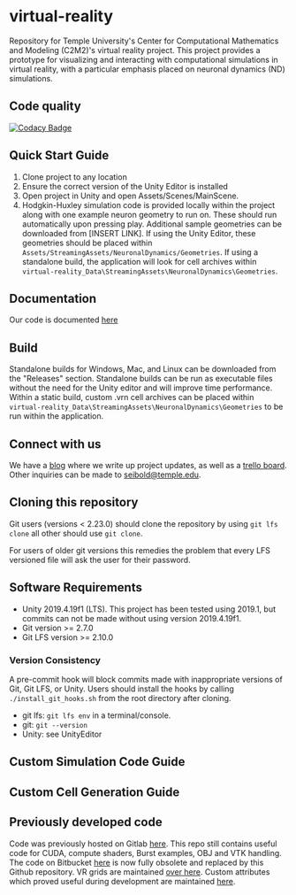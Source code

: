 # virtual-reality
Repository for Temple University's Center for Computational Mathematics and Modeling (C2M2)'s virtual reality project. This project provides a prototype for visualizing and interacting with computational simulations in virtual reality, with a particular emphasis placed on neuronal dynamics (ND) simulations.

## Code quality
[![Codacy Badge](https://app.codacy.com/project/badge/Grade/ac2c4122b3174e4a8209ef2e791792b3)](https://www.codacy.com?utm_source=github.com&amp;utm_medium=referral&amp;utm_content=c2m2/virtual-reality&amp;utm_campaign=Badge_Grade)

## Quick Start Guide
1. Clone project to any location
2. Ensure the correct version of the Unity Editor is installed
3. Open project in Unity and open Assets/Scenes/MainScene. 
4. Hodgkin-Huxley simulation code is provided locally within the project along with one example neuron geometry to run on. These should run automatically upon pressing play. Additional sample geometries can be downloaded from [INSERT LINK]. If using the Unity Editor, these geometries should be placed within `Assets/StreamingAssets/NeuronalDynamics/Geometries`. If using a standalone build, the application will look for cell archives within `virtual-reality_Data\StreamingAssets\NeuronalDynamics\Geometries`.

## Documentation
Our code is documented [here](https://c2m2.github.io/doxyhtml/index.html)

## Build
Standalone builds for Windows, Mac, and Linux can be downloaded from the "Releases" section. Standalone builds can be run as executable files without the need for the Unity editor and will improve time performance. Within a static build, custom .vrn cell archives can be placed within `virtual-reality_Data\StreamingAssets\NeuronalDynamics\Geometries` to be run within the application.

## Connect with us
We have a [blog](https://c2m2vr.wordpress.com/) where we write up project updates, as well as a [trello board](https://trello.com/b/iQ9aepTn/virtual-reality).
Other inquiries can be made to seibold@temple.edu.

## Cloning this repository
Git users (versions < 2.23.0) should clone the repository by using
`git lfs clone` all other should use `git clone`.

For users of older git versions this remedies the problem that every LFS versioned file will ask the user for their password.

## Software Requirements
- Unity 2019.4.19f1 (LTS). This project has been tested using 2019.1, but commits can not be made without using version 2019.4.19f1.
- Git version >= 2.7.0
- Git LFS version >= 2.10.0
### Version Consistency
A pre-commit hook will block commits made with inappropriate versions of Git, Git LFS, or Unity. Users should install the hooks by calling `./install_git_hooks.sh` from the root directory after cloning.
- git lfs: `git lfs env` in a terminal/console.
- git: `git --version`
- Unity: see UnityEditor

## Custom Simulation Code Guide

## Custom Cell Generation Guide

## Previously developed code
Code was previously hosted on Gitlab [here](https://gitlab.com/vr-lab-repos). This repo still contains useful code for CUDA, compute shaders, Burst examples, OBJ and VTK handling. The code on Bitbucket [here](https://bitbucket.org/c2m2vr/workspace/projects/VIR) is now fully obsolete and replaced by this Github repository. VR grids are maintained [over here](https://github.com/stephanmg/vr-grids). Custom attributes which proved useful during development are maintained [here](https://github.com/stephanmg/vr-utils).

